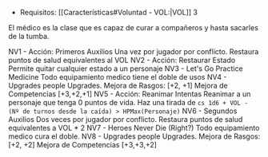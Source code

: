 - Requisitos: [[Características#Voluntad - VOL:|VOL]] 3

El médico es la clase que es capaz de curar a compañeros y hasta sacarles de la tumba.


NV1 - Acción: Primeros Auxilios
	Una vez por jugador por conflicto.
	Restaura puntos de salud equivalentes al VOL
NV2 - Acción: Restaurar Estado
	Permite quitar cualquier estado a un personaje
NV3 - Let's Go Practice Medicine
	Todo equipamiento medico tiene el doble de usos
NV4 - Upgrades people Upgrades.
	Mejora de Rasgos: \[+2, +1\]
	Mejora de Competencias \[+3,+2,+1\]
NV5 - Acción: Reanimar
	Intentas Reanimar a un personaje que tenga 0 puntos de vida.
	Haz una tirada de `cs 1d6 + VOL - (Nº de turnos desde la caída) > HPMax(Personaje)`
NV6 - Segundos Auxilios
	Dos veces por jugador por conflicto.
	Restaura puntos de salud equivalentes a VOL * 2
NV7 - Heroes Never Die (Right?)
	Todo equipamiento medico cura el doble.
NV8 - Upgrades people Upgrades.
	Mejora de Rasgos: \[+2, +2\]
	Mejora de Competencias \[+3,+3,+2\]
